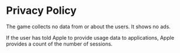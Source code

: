 # Privacy Policy

The game collects no data from or about the users. It shows no ads.

If the user has told Apple to provide usage data to applications,
Apple provides a count of the number of sessions.


